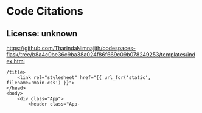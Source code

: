 # Code Citations

## License: unknown
https://github.com/TharindaNimnajith/codespaces-flask/tree/b8a4c0be36c9ba38a024f86f669c09b078249253/templates/index.html

```
/title>
    <link rel="stylesheet" href="{{ url_for('static', filename='main.css') }}">
</head>
<body>
    <div class="App">
        <header class="App-
```

